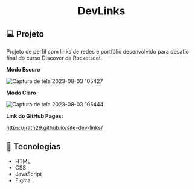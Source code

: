 <div>
  <h1 align="center">DevLinks</h1>

## 💻 Projeto

Projeto de perfil com links de redes e portfólio desenvolvido para desafio final do curso Discover da Rocketseat.

<p><strong>Modo Escuro</strong></p>

![Captura de tela 2023-08-03 105427](https://github.com/jrath29/site-dev-links/assets/108674777/f6789e9e-1416-42f9-b81f-b2091a04e9d0)

<p><strong>Modo Claro</strong></p>

![Captura de tela 2023-08-03 105444](https://github.com/jrath29/site-dev-links/assets/108674777/457145ae-d6ab-4f7a-85c5-6d03d16e17c3)

<p><Strong>Link do GitHub Pages:</Strong></p> 
<a href="https://jrath29.github.io/site-dev-links/" target="_blank">https://jrath29.github.io/site-dev-links/</a>

## 🚀 Tecnologias
<ul>
  <li>HTML</li>
  <li>CSS</li>
  <li>JavaScript</li>
  <li>Figma</li>
</ul>
</div>

